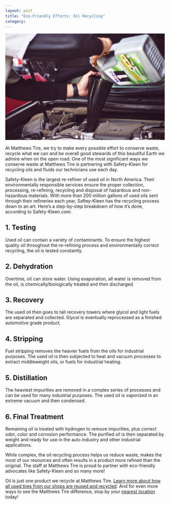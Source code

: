 ```yaml
---
layout: post
title: "Eco-Friendly Efforts: Oil Recycling"
category:
---
```


![Matthews Tire Oil Recycling](/img/oilRecycling.jpg)

At Matthews Tire, we try to make every possible effort to conserve waste, recycle what we can and be overall good stewards of this beautiful Earth we admire when on the open road. One of the most significant ways we conserve waste at Matthews Tire is partnering with Safety-Kleen for recycling oils and fluids our technicians use each day.

Safety-Kleen is the largest re-refiner of used oil in North America. Their environmentally responsible services ensure the proper collection, processing, re-refining, recycling and disposal of hazardous and non-hazardous materials. With more than 200 million gallons of used oils sent through their refineries each year, Saftey-Kleen has the recycling process down to an art. Here’s a step-by-step breakdown of how it’s done, according to Safety-Kleen.com:

## 1.	Testing

Used oil can contain a variety of contaminants. To ensure the highest quality oil throughout the re-refining process and environmentally correct recycling, the oil is tested constantly.

## 2.	Dehydration
Overtime, oil can store water. Using evaporation, all water is removed from the oil, is chemically/biologically treated and then discharged.

## 3.	Recovery
The used oil then goes to tall recovery towers where glycol and light fuels are separated and collected. Glycol is eventually reprocessed as a finished automotive grade product.

## 4.	Stripping
Fuel stripping removes the heavier fuels from the oils for industrial purposes. The used oil is then subjected to heat and vacuum processes to extract middleweight oils, or fuels for industrial heating.

## 5.	Distillation
The heaviest impurities are removed in a complex series of processes and can be used for many industrial purposes. The used oil is vaporized in an extreme vacuum and then condensed.

## 6.	Final Treatment
Remaining oil is treated with hydrogen to remove impurities, plus correct odor, color and corrosion performance. The purified oil is then separated by weight and ready for use in the auto industry and other industrial applications.

While complex, the oil recycling process helps us reduce waste, makes the most of our resources and often results in a product more refined than the original. The staff at Matthews Tire is proud to partner with eco-friendly advocates like Safety-Kleen and so many more!

Oil is just one product we recycle at Matthews Tire. <a href="http://matthewstire.com/blog/reduce-reuse-recycle-your-old-tires.html">Learn more about how all used tires from our shops are reused and recycled</a>. And for even more ways to see the Matthews Tire difference, stop by your <a href="/locations/">nearest location</a> today!
